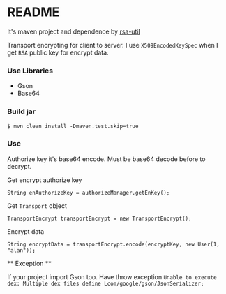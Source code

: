 # README #

It's maven project and dependence by [rsa-util](https://github.com/alanmoment/rsa-util)

Transport encrypting for client to server. I use `X509EncodedKeySpec` when I get `RSA` public key for encrypt data.

### Use Libraries ###

* Gson
* Base64

### Build jar ###

    $ mvn clean install -Dmaven.test.skip=true

### Use ###

Authorize key it's base64 encode. Must be base64 decode before to decrypt.

Get encrypt authorize key

    String enAuthorizeKey = authorizeManager.getEnKey();

Get `Transport` object

	TransportEncrypt transportEncrypt = new TransportEncrypt();

Encrypt data

	String encryptData = transportEncrypt.encode(encryptKey, new User(1, "alan"));

** Exception **

If your project import Gson too. Have throw exception `Unable to execute dex: Multiple dex files define Lcom/google/gson/JsonSerializer;`